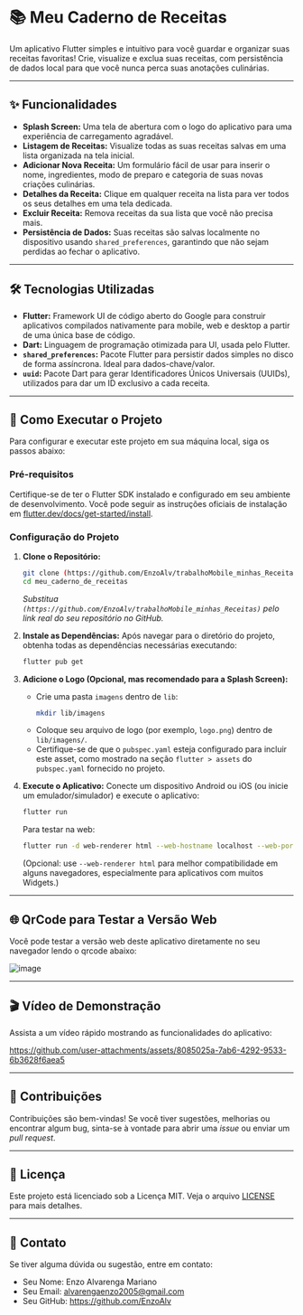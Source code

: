 # 📚 Meu Caderno de Receitas

Um aplicativo Flutter simples e intuitivo para você guardar e organizar suas receitas favoritas! Crie, visualize e exclua suas receitas, com persistência de dados local para que você nunca perca suas anotações culinárias.

---

## ✨ Funcionalidades

* **Splash Screen:** Uma tela de abertura com o logo do aplicativo para uma experiência de carregamento agradável.
* **Listagem de Receitas:** Visualize todas as suas receitas salvas em uma lista organizada na tela inicial.
* **Adicionar Nova Receita:** Um formulário fácil de usar para inserir o nome, ingredientes, modo de preparo e categoria de suas novas criações culinárias.
* **Detalhes da Receita:** Clique em qualquer receita na lista para ver todos os seus detalhes em uma tela dedicada.
* **Excluir Receita:** Remova receitas da sua lista que você não precisa mais.
* **Persistência de Dados:** Suas receitas são salvas localmente no dispositivo usando `shared_preferences`, garantindo que não sejam perdidas ao fechar o aplicativo.

---

## 🛠️ Tecnologias Utilizadas

* **Flutter:** Framework UI de código aberto do Google para construir aplicativos compilados nativamente para mobile, web e desktop a partir de uma única base de código.
* **Dart:** Linguagem de programação otimizada para UI, usada pelo Flutter.
* **`shared_preferences`:** Pacote Flutter para persistir dados simples no disco de forma assíncrona. Ideal para dados-chave/valor.
* **`uuid`:** Pacote Dart para gerar Identificadores Únicos Universais (UUIDs), utilizados para dar um ID exclusivo a cada receita.

---

## 🚀 Como Executar o Projeto

Para configurar e executar este projeto em sua máquina local, siga os passos abaixo:

### Pré-requisitos

Certifique-se de ter o Flutter SDK instalado e configurado em seu ambiente de desenvolvimento. Você pode seguir as instruções oficiais de instalação em [flutter.dev/docs/get-started/install](https://flutter.dev/docs/get-started/install).

### Configuração do Projeto

1.  **Clone o Repositório:**
    ```bash
    git clone (https://github.com/EnzoAlv/trabalhoMobile_minhas_Receitas)
    cd meu_caderno_de_receitas
    ```
    *Substitua `(https://github.com/EnzoAlv/trabalhoMobile_minhas_Receitas)` pelo link real do seu repositório no GitHub.*

2.  **Instale as Dependências:**
    Após navegar para o diretório do projeto, obtenha todas as dependências necessárias executando:
    ```bash
    flutter pub get
    ```

3.  **Adicione o Logo (Opcional, mas recomendado para a Splash Screen):**
    * Crie uma pasta `imagens` dentro de `lib`:
        ```bash
        mkdir lib/imagens
        ```
    * Coloque seu arquivo de logo (por exemplo, `logo.png`) dentro de `lib/imagens/`.
    * Certifique-se de que o `pubspec.yaml` esteja configurado para incluir este asset, como mostrado na seção `flutter > assets` do `pubspec.yaml` fornecido no projeto.

4.  **Execute o Aplicativo:**
    Conecte um dispositivo Android ou iOS (ou inicie um emulador/simulador) e execute o aplicativo:
    ```bash
    flutter run
    ```
    Para testar na web:
    ```bash
    flutter run -d web-renderer html --web-hostname localhost --web-port 8080
    ```
    (Opcional: use `--web-renderer html` para melhor compatibilidade em alguns navegadores, especialmente para aplicativos com muitos Widgets.)

---

## 🌐 QrCode para Testar a Versão Web

Você pode testar a versão web deste aplicativo diretamente no seu navegador lendo o qrcode abaixo:

![image](https://github.com/user-attachments/assets/f3bdb788-9512-4a52-937d-197ce7de84ab)




---

## 🎬 Vídeo de Demonstração

Assista a um vídeo rápido mostrando as funcionalidades do aplicativo:


https://github.com/user-attachments/assets/8085025a-7ab6-4292-9533-6b3628f6aea5





---

## 🤝 Contribuições

Contribuições são bem-vindas! Se você tiver sugestões, melhorias ou encontrar algum bug, sinta-se à vontade para abrir uma *issue* ou enviar um *pull request*.

---

## 📄 Licença

Este projeto está licenciado sob a Licença MIT. Veja o arquivo [LICENSE](LICENSE) para mais detalhes.

---

## 📧 Contato

Se tiver alguma dúvida ou sugestão, entre em contato:

* Seu Nome: Enzo Alvarenga Mariano
* Seu Email: alvarengaenzo2005@gmail.com
* Seu GitHub: https://github.com/EnzoAlv
